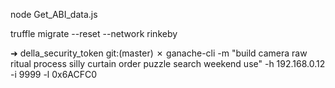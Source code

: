 node Get_ABI_data.js

truffle migrate --reset --network rinkeby

➜  della_security_token git:(master) ✗  ganache-cli -m "build camera raw ritual process silly curtain order puzzle search weekend use" -h 192.168.0.12 -i 9999 -l 0x6ACFC0

